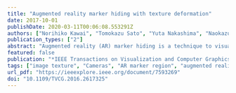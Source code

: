 ```yaml
---
title: "Augmented reality marker hiding with texture deformation"
date: 2017-10-01
publishDate: 2020-03-11T00:06:08.553291Z
authors: ["Norihiko Kawai", "Tomokazu Sato", "Yuta Nakashima", "Naokazu Yokoya"]
publication_types: ["2"]
abstract: "Augmented reality (AR) marker hiding is a technique to visually remove AR markers in a real-time video stream. A conventional approach transforms a background image with a homography matrix calculated on the basis of a camera pose and overlays the transformed image on an AR marker region in a real-time frame, assuming that the AR marker is on a planar surface. However, this approach may cause discontinuities in textures around the boundary between the marker and its surrounding area when the planar surface assumption is not satisfied. This paper proposes a method for AR marker hiding without discontinuities around texture boundaries even under nonplanar background geometry without measuring it. For doing this, our method estimates the dense motion in the marker's background by analyzing the motion of sparse feature points around it, together with a smooth motion assumption, and deforms the background image according to it. Our experiments demonstrate the effectiveness of the proposed method in various environments with different background geometries and textures."
featured: false
publication: "*IEEE Transactions on Visualization and Computer Graphics*"
tags: ["image texture", "Cameras", "AR marker region", "augmented reality", "augmented reality marker hiding", "background geometries", "background image", "background textures", "camera pose", "diminished reality", "Geometry", "homography matrix", "Image reconstruction", "Marker hiding", "matrix algebra", "real-time frame", "real-time systems", "Real-time systems", "real-time video stream", "sparse feature points", "Streaming media", "texture deformation", "Transforms", "Transmission line matrix methods", "video streaming"]
url_pdf: "https://ieeexplore.ieee.org/document/7593269"
doi: "10.1109/TVCG.2016.2617325"
---
```


